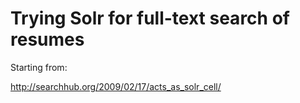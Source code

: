 # Trying Solr for full-text search of resumes

Starting from:

http://searchhub.org/2009/02/17/acts_as_solr_cell/
